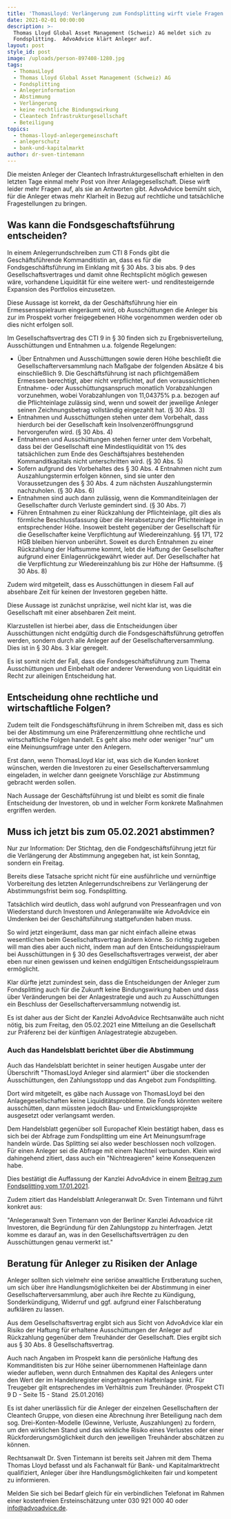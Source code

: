 ```yaml
---
title: 'ThomasLloyd: Verlängerung zum Fondsplitting wirft viele Fragen auf.'
date: 2021-02-01 00:00:00
description: >-
  Thomas Lloyd Global Asset Management (Schweiz) AG meldet sich zu
  Fondsplitting.  AdvoAdvice klärt Anleger auf.
layout: post
style_id: post
image: /uploads/person-897408-1280.jpg
tags:
  - ThomasLloyd
  - Thomas Lloyd Global Asset Management (Schweiz) AG
  - Fondsplitting
  - Anlegerinformation
  - Abstimmung
  - Verlängerung
  - keine rechtliche Bindungswirkung
  - Cleantech Infrastrukturgesellschaft
  - Beteiligung
topics:
  - thomas-lloyd-anlegergemeinschaft
  - anlegerschutz
  - bank-und-kapitalmarkt
author: dr-sven-tintemann
---
```


Die meisten Anleger der Cleantech Infrastrukturgesellschaft erhielten in den letzten Tage einmal mehr Post von ihrer Anlagegesellschaft. Diese wirft leider mehr Fragen auf, als sie an Antworten gibt. AdvoAdvice bemüht sich, für die Anleger etwas mehr Klarheit in Bezug auf rechtliche und tatsächliche Fragestellungen zu bringen.

## Was kann die Fondsgeschaftsführung entscheiden?

In einem Anlegerrundschreiben zum CTI 8 Fonds gibt die Geschäftsführende Kommanditistin an, dass es für die Fondsgeschäftsführung im Einklang mit &sect; 30 Abs. 3 bis abs. 9 des Gesellschaftsvertrages und damit ohne Rechtsplicht möglich gewesen wäre, vorhandene Liquidität für eine weitere wert- und renditesteigernde Expansion des Portfolios einzusetzen.&nbsp;

Diese Aussage ist korrekt, da der Geschäftsführung hier ein Ermessensspielraum eingeräumt wird, ob Ausschüttungen die Anleger bis zur im Prospekt vorher freigegebenen Höhe vorgenommen werden oder ob dies nicht erfolgen soll.&nbsp;

Im Gesellschaftsvertrag des CTI 9 in &sect; 30 finden sich zu Ergebnisverteilung, Ausschüttungen und Entnahmen u.a. folgende Regelungen:

* Über Entnahmen und Ausschüttungen sowie deren Höhe beschlie&szlig;t die Gesellschafterversammlung nach Ma&szlig;gabe der folgenden Absätze 4 bis einschlie&szlig;lich 9. Die Geschäftsführung ist nach pflichtgemä&szlig;em Ermessen berechtigt, aber nicht verpflichtet, auf den voraussichtlichen Entnahme- oder Ausschüttungsanspruch monatlich Vorabzahlungen vorzunehmen, wobei Vorabzahlungen von 11,04375% p.a. bezogen auf die Pflichteinlage zulässig sind, wenn und soweit der jeweilige Anleger seinen Zeichnungsbetrag vollständig eingezahlt hat. (&sect; 30 Abs. 3)
* Entnahmen und Ausschüttungen stehen unter dem Vorbehalt, dass hierdurch bei der Gesellschaft kein Insolvenzeröffnungsgrund hervorgerufen wird. (&sect; 30 Abs. 4)
* Entnahmen und Ausschüttungen stehen ferner unter dem Vorbehalt, dass bei der Gesellschaft eine Mindestliquidität von 1% des tatsächlichen zum Ende des Geschäftsjahres bestehenden Kommanditkapitals nicht unterschritten wird. (&sect; 30 Abs. 5)
* Sofern aufgrund des Vorbehaltes des &sect; 30 Abs. 4 Entnahmen nicht zum Auszahlungstermin erfolgen können, sind sie unter den Voraussetzungen des &sect; 30 Abs. 4 zum nächsten Auszahlungstermin nachzuholen. (&sect; 30 Abs. 6)
* Entnahmen sind auch dann zulässig, wenn die Kommanditeinlagen der Gesellschafter durch Verluste gemindert sind. (&sect; 30 Abs. 7)
* Führen Entnahmen zu einer Rückzahlung der Pflichteinlage, gilt dies als förmliche Beschlussfassung über die Herabsetzung der Pflichteinlage in entsprechender Höhe. Insoweit besteht gegenüber der Gesellschaft für die Gesellschafter keine Verpflichtung auf Wiedereinzahlung. &sect;&sect; 171, 172 HGB bleiben hiervon unberührt. Soweit es durch Entnahmen zu einer Rückzahlung der Haftsumme kommt, lebt die Haftung der Gesellschafter aufgrund einer Einlagenrückgewährt wieder auf. Der Gesellschafter hat die Verpflichtung zur Wiedereinzahlung bis zur Höhe der Haftsumme. (&sect; 30 Abs. 8)

Zudem wird mitgeteilt, dass es Ausschüttungen in diesem Fall auf absehbare Zeit für keinen der Investoren gegeben hätte.&nbsp;

Diese Aussage ist zunächst unpräzise, weil nicht klar ist, was die Gesellschaft mit einer absehbaren Zeit meint.

Klarzustellen ist hierbei aber, dass die Entscheidungen über Ausschüttungen nicht endgültig durch die Fondsgeschäftsführung getroffen werden, sondern durch alle Anleger auf der Gesellschafterversammlung. Dies ist in &sect; 30 Abs. 3 klar geregelt.

Es ist somit nicht der Fall, dass die Fondsgeschäftsführung zum Thema Ausschüttungen und Einbehalt oder anderer Verwendung von Liquidität ein Recht zur alleinigen Entscheidung hat.&nbsp;

## Entscheidung ohne rechtliche und wirtschaftliche Folgen?

Zudem teilt die Fondsgeschäftsführung in ihrem Schreiben mit, dass es sich bei der Abstimmung um eine Präferenzermittlung ohne rechtliche und wirtschaftliche Folgen handelt. Es geht also mehr oder weniger "nur" um eine Meinungsumfrage unter den Anlegern.&nbsp;

Erst dann, wenn ThomasLloyd klar ist, was sich die Kunden konkret wünschen, werden die Investoren zu einer Gesellschafterversammlung eingeladen, in welcher dann geeignete Vorschläge zur Abstimmung gebracht werden sollen.&nbsp;

Nach Aussage der Geschäftsführung ist und bleibt es somit die finale Entscheidung der Investoren, ob und in welcher Form konkrete Ma&szlig;nahmen ergriffen werden.&nbsp;

## Muss ich jetzt bis zum 05.02.2021 abstimmen?

Nur zur Information: Der Stichtag, den die Fondgeschäftsführung jetzt für die Verlängerung der Abstimmung angegeben hat, ist kein Sonntag, sondern ein Freitag.&nbsp;

Bereits diese Tatsache spricht nicht für eine ausführliche und vernünftige Vorbereitung des letzten Anlegerrundschreibens zur Verlängerung der Abstimmungsfrist beim sog. Fondsplitting.&nbsp;

Tatsächlich wird deutlich, dass wohl aufgrund von Presseanfragen und von Wiederstand durch Investoren und Anlegeranwälte wie AdvoAdvice ein Umdenken bei der Geschäftsführung stattgefunden haben muss.&nbsp;

So wird jetzt eingeräumt, dass man gar nicht einfach alleine etwas wesentlichen beim Gesellschaftsvertrag ändern könne. So richtig zugeben will man dies aber auch nicht, indem man auf den Entscheidungsspielraum bei Ausschüttungen in &sect; 30 des Gesellschaftsvertrages verweist, der aber eben nur einen gewissen und keinen endgültigen Entscheidungsspielraum ermöglicht.&nbsp;

Klar dürfte jetzt zumindest sein, dass die Entscheidungen der Anleger zum Fondsplitting auch für die Zukunft keine Bindungswirkung haben und dass über Veränderungen bei der Anlagestrategie und auch zu Ausschüttungen ein Beschluss der Gesellschafterversammlung notwendig ist.&nbsp;

Es ist daher aus der Sicht der Kanzlei AdvoAdvice Rechtsanwälte auch nicht nötig, bis zum Freitag, den 05.02.2021 eine Mitteilung an die Gesellschaft zur Präferenz bei der künftigen Anlagestrategie abzugeben.&nbsp;

### Auch das Handelsblatt berichtet über die Abstimmung

Auch das Handelsblatt berichtet in seiner heutigen Ausgabe unter der Überschrift "ThomasLloyd Anleger sind alarmiert" über die stockenden Ausschüttungen, den Zahlungsstopp und das Angebot zum Fondsplitting.&nbsp;

Dort wird mitgeteilt, es gäbe nach Aussage von ThomasLloyd bei den Anlagegesellschaften keine Liquiditätsprobleme. Die Fonds könnten weitere ausschütten, dann müssten jedoch Bau- und Entwicklungsprojekte ausgesetzt oder verlangsamt werden.&nbsp;

Dem Handelsblatt gegenüber soll Europachef Klein bestätigt haben, dass es sich bei der Abfrage zum Fondsplitting um eine Art Meinungsumfrage handeln würde. Das Splitting sei also weder beschlossen noch vollzogen. Für einen Anleger sei die Abfrage mit einem Nachteil verbunden. Klein wird dahingehend zitiert, dass auch ein "Nichtreagieren" keine Konsequenzen habe.&nbsp;

Dies bestätigt die Auffassung der Kanzlei AdvoAdvice in einem&nbsp;[Beitrag zum Fondsplitting vom 17.01.2021](https://www.anwalt.de/rechtstipps/thomas-lloyd-frist-fuer-angebot-auf-fondsplitting-laeuft-bald-aus_184272.html).&nbsp;

Zudem zitiert das Handelsblatt Anlegeranwalt Dr. Sven Tintemann und führt konkret aus:&nbsp;

"Anlegeranwalt Sven Tintemann von der Berliner Kanzlei Advoadvice rät Investoren, die Begründung für den Zahlungstopp zu hinterfragen. Jetzt komme es darauf an, was in den Gesellschaftsverträgen zu den Ausschüttungen genau vermerkt ist."

## Beratung für Anleger zu Risiken der Anlage&nbsp;

Anleger sollten sich vielmehr eine seriöse anwaltliche Erstberatung suchen, um sich über ihre Handlungsmöglichkeiten bei der Abstimmung in einer Gesellschafterversammlung, aber auch ihre Rechte zu Kündigung, Sonderkündigung, Widerruf und ggf. aufgrund einer Falschberatung aufklären zu lassen.&nbsp;

Aus dem Gesellschaftsvertrag ergibt sich aus Sicht von AdvoAdvice klar ein Risiko der Haftung für erhaltene Ausschüttungen der Anleger auf Rückzahlung gegenüber dem Treuhänder der Gesellschaft. Dies ergibt sich aus &sect; 30 Abs. 8 Gesellschaftsvertrag.

Auch nach Angaben im Prospekt kann die persönliche Haftung des Kommanditisten bis zur Höhe seiner übernommenen Hafteinlage dann wieder aufleben, wenn durch Entnahmen des Kapital des Anlegers unter den Wert der im Handelsregister eingetragenen Hafteinlage sinkt. Für Treugeber gilt entsprechendes im Verhältnis zum Treuhänder. (Prospekt CTI 9 D - Seite 15 - Stand &nbsp;25.01.2016)

Es ist daher unerlässlich für die Anleger der einzelnen Gesellschaftern der Cleantech Gruppe, von diesen eine Abrechnung ihrer Beteiligung nach dem sog. Drei-Konten-Modelle (Gewinne, Verluste, Auszahlungen) zu fordern, um den wirklichen Stand und das wirkliche Risiko eines Verlustes oder einer Rückforderungsmöglichkeit durch den jeweiligen Treuhänder abschätzen zu können.&nbsp;

Rechtsanwalt Dr. Sven Tintemann ist bereits seit Jahren mit dem Thema Thomas Lloyd befasst und als Fachanwalt für Bank- und Kapitalmarktrecht qualifiziert, Anleger über ihre Handlungsmöglichkeiten fair und kompetent zu informieren.&nbsp;

Melden Sie sich bei Bedarf gleich für ein verbindlichen Telefonat im Rahmen einer kostenfreien Ersteinschätzung unter 030 921 000 40 oder info@advoadvice.de.&nbsp;
